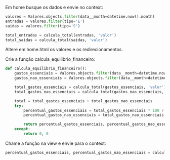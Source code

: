 Em home busque os dados e envie no context:

```python
valores = Valores.objects.filter(data__month=datetime.now().month)
entradas = valores.filter(tipo='E')
saidas = valores.filter(tipo='S')

total_entradas = calcula_total(entradas, 'valor')
total_saidas = calcula_total(saidas, 'valor')
```

Altere em home.html os valores e os redirecionamentos.

Crie a função calcula_equilibrio_financeiro:

```python
def calcula_equilibrio_financeiro():
    gastos_essenciais = Valores.objects.filter(data__month=datetime.now().month).filter(tipo='S').filter(categoria__essencial=True)
    gastos_nao_essenciais = Valores.objects.filter(data__month=datetime.now().month).filter(tipo='S').filter(categoria__essencial=False)

    total_gastos_essenciais = calcula_total(gastos_essenciais, 'valor')
    total_gastos_nao_essenciais = calcula_total(gastos_nao_essenciais, 'valor')

    total = total_gastos_essenciais + total_gastos_nao_essenciais
    try:
        percentual_gastos_essenciais = total_gastos_essenciais * 100 / total
        percentual_gastos_nao_essenciais = total_gastos_nao_essenciais * 100 / total

        return percentual_gastos_essenciais, percentual_gastos_nao_essenciais
    except:
        return 0, 0
```

Chame a função na view e envie para o context:

```python
percentual_gastos_essenciais, percentual_gastos_nao_essenciais = calcula_equilibrio_financeiro()
```